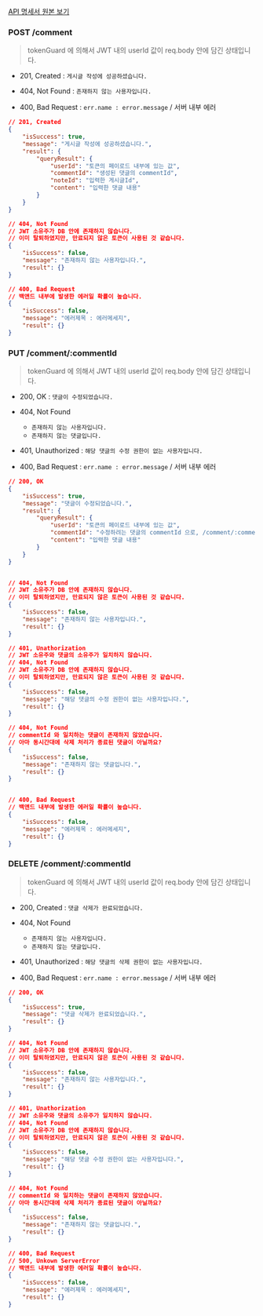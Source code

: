 [API 명세서 원본 보기](./API-%EB%AA%85%EC%84%B8%EC%84%9C.md)


### POST /comment

> tokenGuard 에 의해서 JWT 내의 userId 값이 req.body 안에 담긴 상태입니다.

- 201, Created : `게시글 작성에 성공하셨습니다.`
- 404, Not Found : `존재하지 않는 사용자입니다.`

- 400, Bad Request : `err.name : error.message` / 서버 내부 에러

```json
// 201, Created
{
    "isSuccess": true,
    "message": "게시글 작성에 성공하셨습니다.",
    "result": {
        "queryResult": {
            "userId": "토큰의 페이로드 내부에 있는 값",
            "commentId": "생성된 댓글의 commentId",
            "noteId": "입력한 게시글Id",
            "content": "입력한 댓글 내용"
        }
    }
}

// 404, Not Found
// JWT 소유주가 DB 안에 존재하지 않습니다.
// 이미 탈퇴하였지만, 만료되지 않은 토큰이 사용된 것 같습니다.
{
    "isSuccess": false,
    "message": "존재하지 않는 사용자입니다.",
    "result": {}
}

// 400, Bad Request
// 백앤드 내부에 발생한 에러일 확률이 높습니다.
{
    "isSuccess": false,
    "message": "에러제목 : 에러메세지",
    "result": {}
}
```


### PUT /comment/:commentId

> tokenGuard 에 의해서 JWT 내의 userId 값이 req.body 안에 담긴 상태입니다.


- 200, OK : `댓글이 수정되었습니다.`
- 404, Not Found
    - `존재하지 않는 사용자입니다.`
    - `존재하지 않는 댓글입니다.`
- 401, Unauthorized : `해당 댓글의 수정 권한이 없는 사용자입니다.`

- 400, Bad Request : `err.name : error.message` / 서버 내부 에러

```json
// 200, OK
{
    "isSuccess": true,
    "message": "댓글이 수정되었습니다.",
    "result": {
        "queryResult": {
            "userId": "토큰의 페이로드 내부에 있는 값",
            "commentId": "수정하려는 댓글의 commentId 으로, /comment/:commentId 형태",
            "content": "입력한 댓글 내용"
        }
    }
}


// 404, Not Found
// JWT 소유주가 DB 안에 존재하지 않습니다.
// 이미 탈퇴하였지만, 만료되지 않은 토큰이 사용된 것 같습니다.
{
    "isSuccess": false,
    "message": "존재하지 않는 사용자입니다.",
    "result": {}
}

// 401, Unathorization
// JWT 소유주와 댓글의 소유주가 일치하지 않습니다.
// 404, Not Found
// JWT 소유주가 DB 안에 존재하지 않습니다.
// 이미 탈퇴하였지만, 만료되지 않은 토큰이 사용된 것 같습니다.
{
    "isSuccess": false,
    "message": "해당 댓글의 수정 권한이 없는 사용자입니다.",
    "result": {}
}

// 404, Not Found
// commentId 와 일치하는 댓글이 존재하지 않았습니다.
// 아마 동시간대에 삭제 처리가 종료된 댓글이 아닐까요?
{
    "isSuccess": false,
    "message": "존재하지 않는 댓글입니다.",
    "result": {}
}


// 400, Bad Request
// 백앤드 내부에 발생한 에러일 확률이 높습니다.
{
    "isSuccess": false,
    "message": "에러제목 : 에러메세지",
    "result": {}
}
```


### DELETE /comment/:commentId

> tokenGuard 에 의해서 JWT 내의 userId 값이 req.body 안에 담긴 상태입니다.

- 200, Created : `댓글 삭제가 완료되었습니다.`
- 404, Not Found
    - `존재하지 않는 사용자입니다.`
    - `존재하지 않는 댓글입니다.`
- 401, Unauthorized : `해당 댓글의 삭제 권한이 없는 사용자입니다.`

- 400, Bad Request : `err.name : error.message` / 서버 내부 에러

```json
// 200, OK
{
    "isSuccess": true,
    "message": "댓글 삭제가 완료되었습니다.",
    "result": {}
}

// 404, Not Found
// JWT 소유주가 DB 안에 존재하지 않습니다.
// 이미 탈퇴하였지만, 만료되지 않은 토큰이 사용된 것 같습니다.
{
    "isSuccess": false,
    "message": "존재하지 않는 사용자입니다.",
    "result": {}
}

// 401, Unathorization
// JWT 소유주와 댓글의 소유주가 일치하지 않습니다.
// 404, Not Found
// JWT 소유주가 DB 안에 존재하지 않습니다.
// 이미 탈퇴하였지만, 만료되지 않은 토큰이 사용된 것 같습니다.
{
    "isSuccess": false,
    "message": "해당 댓글 수정 권한이 없는 사용자입니다.",
    "result": {}
}

// 404, Not Found
// commentId 와 일치하는 댓글이 존재하지 않았습니다.
// 아마 동시간대에 삭제 처리가 종료된 댓글이 아닐까요?
{
    "isSuccess": false,
    "message": "존재하지 않는 댓글입니다.",
    "result": {}
}

// 400, Bad Request
// 500, Unkown ServerError
// 백앤드 내부에 발생한 에러일 확률이 높습니다.
{
    "isSuccess": false,
    "message": "에러제목 : 에러메세지",
    "result": {}
}
```
